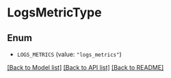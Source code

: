 # LogsMetricType

## Enum


* `LOGS_METRICS` (value: `"logs_metrics"`)


[[Back to Model list]](../README.md#documentation-for-models) [[Back to API list]](../README.md#documentation-for-api-endpoints) [[Back to README]](../README.md)


